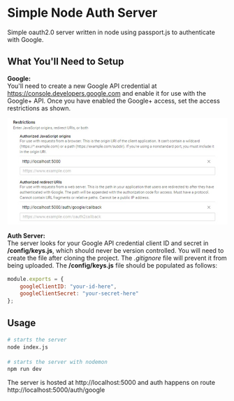 # Simple Node Auth Server #
Simple oauth2.0 server written in node using passport.js to authenticate with Google.

## What You'll Need to Setup ##
**Google:**<br>
You'll need to create a new Google API credential at https://console.developers.google.com and enable it for use with the Google+ API. Once you have enabled the Google+ access, set the access restrictions as shown.
<p><kbd><img src="/images/googleSetup.jpg" /></kbd></p>

**Auth Server:**<br>
The server looks for your Google API credential client ID and secret in **/config/keys.js**, which should never be version controlled. You will need to create the file after cloning the project. The *.gitignore* file will prevent it from being uploaded. The **/config/keys.js** file should be populated as follows: 

```js
module.exports = {
    googleClientID: "your-id-here",
    googleClientSecret: "your-secret-here"
};
```

## Usage ##
```bash
# starts the server
node index.js

# starts the server with nodemon
npm run dev
```
The server is hosted at http://localhost:5000 and auth happens on route http://localhost:5000/auth/google
